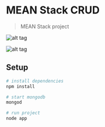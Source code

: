 # MEAN Stack CRUD 

> MEAN Stack project

![alt tag](http://i.imgur.com/7Eqt4zU.png)


![alt tag](http://i.imgur.com/b9sSFM9.png)

## Setup

``` bash
# install dependencies
npm install

# start mongodb 
mongod

# run project
node app

```

